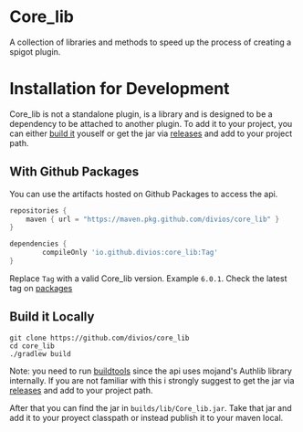 # Core_lib

A collection of libraries and methods to speed up the process of creating a spigot plugin.

# Installation for Development

Core_lib is not a standalone plugin, is a library and is designed to be a dependency to be attached to another plugin. To add it to your project, you can either [build it](ttps://github.com/divios/core_lib#build-it-locally) youself or get the jar via [releases](https://github.com/divios/core_lib/releases) and add to your project path.

## With Github Packages

You can use the artifacts hosted on Github Packages to access the api.

```groovy
repositories {
    maven { url = "https://maven.pkg.github.com/divios/core_lib" }
}
```

``` groovy
dependencies {
        compileOnly 'io.github.divios:core_lib:Tag'
}
```

Replace `Tag` with a valid Core_lib version. Example `6.0.1`. Check the latest tag on [packages]()

## Build it Locally

```
git clone https://github.com/divios/core_lib
cd core_lib
./gradlew build
```

Note: you need to run [buildtools](https://www.spigotmc.org/wiki/buildtools/) since the api uses mojand's Authlib library internally. If you are not familiar with this i strongly suggest to get the jar via [releases](https://github.com/divios/core_lib/releases) and add to your project path.

After that you can find the jar in `builds/lib/Core_lib.jar`. Take that jar and add it to your proyect classpath or instead publish it to your maven local.

